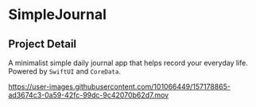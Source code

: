 # SimpleJournal

## Project Detail

A minimalist simple daily journal app that helps record your everyday life. Powered by `SwiftUI` and `CoreData`.




https://user-images.githubusercontent.com/101066449/157178865-ad3674c3-0a59-42fc-99dc-9c42070b62d7.mov

